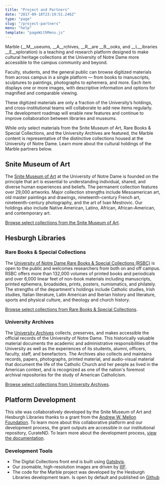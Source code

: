 ```yaml
---
title: "Project and Partners"
date: "2017-09-18T23:19:51.246Z"
type: "page"
slug: "/project-partners"
menu: "help"
template: "pageWithMenu.js"
---
```


Marble (__M__useums, __A__rchives, __R__are __B__ooks, and __L__ibraries __E__xploration) is a teaching and research platform designed to make cultural heritage collections at the University of Notre Dame more accessible to the campus community and beyond.

Faculty, students, and the general public can browse digitized materials from across campus in a single platform — from books to manuscripts, sculptures to paintings, photographs to ephemera, and more. Each item displays one or more images,  with  descriptive information and options for magnified and comparable viewing.  

These digitized materials are only a fraction of the University’s holdings, and cross-institutional teams will collaborate to add new items regularly.  The development roadmap will enable new features and continue to improve collaboration between libraries and museums.

While only select materials from the Snite Museum of Art, Rare Books & Special Collections, and the University Archives are featured, the Marble content is representative of the distinctive collections housed at the University of Notre Dame. Learn more about the cultural holdings of the  Marble partners below.

## Snite Museum of Art

The [Snite Museum of Art](https://snite.nd.edu) at the University of Notre Dame  is founded on the principle that art is essential to understanding individual, shared, and diverse human experiences and beliefs. The permanent collection features over 29,000 artworks. Major collection strengths include Mesoamerican art, old master paintings and drawings, nineteenth-century French art, nineteenth-century photography, and the art of Ivan Mestrovic. Our holdings also include Native American, Latino, African, African-American, and contemporary art.

[Browse select collections from the Snite Museum of Art](https://marble.nd.edu/search?campuslocation%5B0%5D=Snite%20Museum%20of%20Art).
## Hesburgh Libraries

### Rare Books & Special Collections

The [University of Notre Dame Rare Books & Special Collections (RSBC)](https://rarebooks.library.nd.edu/) is open to the public and welcomes researchers from both on and off campus. RSBC offers more than 132,000 volumes of printed books and periodicals and over 6,000 linear feet of non-book materials including manuscripts, printed ephemera, broadsides, prints, posters, numismatics, and philately. The strengths of the department's holdings include Catholic studies, Irish studies, Italian literature, Latin American and Iberian history and literature, sports and physical culture, and theology and church history.

[Browse select collections from Rare Books & Special Collections](https://marble.nd.edu/search?campuslocation[0]=General%20Collection%2C%20Hesburgh%20Libraries&campuslocation[1]=Rare%20Books%20%26%20Special%20Collections).
### University Archives

The [University Archives](https://archives.nd.edu) collects, preserves, and makes accessible the official records of the University of Notre Dame. This historically valuable material documents the academic and administrative responsibilities of the University as well as the experiences of its students, alumni, officers, faculty, staff, and benefactors. The Archives also collects and maintains records, papers, photographs, printed material, and audio-visual material that document the life of the Catholic Church and her people as lived in the American context, and is recognized as one of the nation's foremost archival repositories for the study of American Catholicism.

[Browse select collections from University Archives](https://marble.nd.edu/search?campuslocation[0]=University%20Archives).
## Platform Development

This site was collaboratively developed by the Snite Museum of Art and Hesburgh Libraries thanks to a grant from the [Andrew W. Mellon Foundation](https://mellon.org). To learn more about this collaborative platform and our development process, the grant outputs are accessible in our institutional repository, CurateND.  To learn more about the development process, [view the documentation](https://osf.io/cusmx/).

### Development Tools
* The Digital Collections front end is built using [Gatsbyjs](https://gatsbyjs.org).
* Our zoomable, high-resolution images are driven by [IIIF](https://iiif.io).
* The code for the Marble project was developed by the Hesburgh Libraries development team. Is open by default and published on [Github](https://github.com/ndlib/marble-website-starter)
